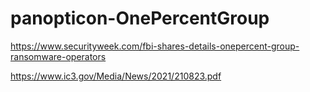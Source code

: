 # panopticon-OnePercentGroup

https://www.securityweek.com/fbi-shares-details-onepercent-group-ransomware-operators

https://www.ic3.gov/Media/News/2021/210823.pdf
